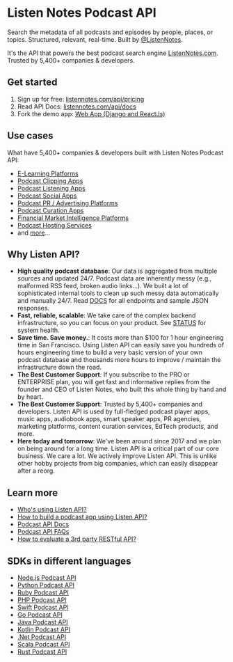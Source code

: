 # Listen Notes Podcast API

Search the metadata of all podcasts and episodes by people, places, or topics. Structured, relevant, real-time. Built by [@ListenNotes](https://github.com/ListenNotes).

It's the API that powers the best podcast search engine [ListenNotes.com](https://www.listennotes.com/). Trusted by 5,400+ companies & developers. 

## Get started

1. Sign up for free: [listennotes.com/api/pricing](https://www.listennotes.com/api/pricing/)
2. Read API Docs: [listennotes.com/api/docs](https://www.listennotes.com/api/docs/)
3. Fork the demo app: [Web App (Django and ReactJs)](https://github.com/ListenNotes/ListenApiDemo)    

## Use cases

What have 5,400+ companies & developers built with Listen Notes Podcast API:

- [E-Learning Platforms](https://www.listennotes.com/use-cases/elearning-platforms/)
- [Podcast Clipping Apps](https://www.listennotes.com/use-cases/podcast-clipping-apps/)
- [Podcast Listening Apps](https://www.listennotes.com/use-cases/podcast-listening-apps/)
- [Podcast Social Apps](https://www.listennotes.com/use-cases/podcast-social-apps/)
- [Podcast PR / Advertising Platforms](https://www.listennotes.com/use-cases/podcast-pr-advertising-platforms/)
- [Podcast Curation Apps](https://www.listennotes.com/use-cases/podcast-curation-apps/)
- [Financial Market Intelligence Platforms](https://www.listennotes.com/use-cases/financial-market-intelligence-platforms/)
- [Podcast Hosting Services](https://www.listennotes.com/use-cases/podcast-hosting-services/)
- and [more](https://www.listennotes.com/api/apps/)...
    

## Why Listen API?

- **High quality podcast database**: Our data is aggregated from multiple sources and updated 24/7. Podcast data are inherently messy (e.g., malformed RSS feed, broken audio links...). We built a lot of sophisticated internal tools to clean up such messy data automatically and manually 24/7. Read [DOCS](https://www.listennotes.com/api/docs/) for all endpoints and sample JSON responses.
- **Fast, reliable, scalable**: We take care of the complex backend infrastructure, so you can focus on your product. See [STATUS](https://www.listennotesstatus.com/) for system health.
- **Save time. Save money.**: It costs more than $100 for 1 hour engineering time in San Francisco. Using Listen API can easily save you hundreds of hours engineering time to build a very basic version of your own podcast database and thousands more hours to improve / maintain the infrastructure down the road.
- **The Best Customer Support**: If you subscribe to the PRO or ENTERPRISE plan, you will get fast and informative replies from the founder and CEO of Listen Notes, who built this whole thing by hand and by heart.
- **The Best Customer Support**: Trusted by 5,400+ companies and developers. Listen API is used by full-fledged podcast player apps, music apps, audiobook apps, smart speaker apps, PR agencies, marketing platforms, content curation services, EdTech products, and more.
- **Here today and tomorrow**: We've been around since 2017 and we plan on being around for a long time. Listen API is a critical part of our core business. We care a lot. We actively improve Listen API. This is unlike other hobby projects from big companies, which can easily disappear after a reorg.
    

## Learn more

- [Who's using Listen API?](https://www.listennotes.com/api/apps/)
- [How to build a podcast app using Listen API?](https://www.listennotes.com/api/tutorials/)
- [Podcast API Docs](https://www.listennotes.com/api/docs/)
- [Podcast API FAQs](https://www.listennotes.com/api/faq/)
- [How to evaluate a 3rd party RESTful API?](https://www.listennotes.com/blog/how-to-evaluate-a-3rd-party-restful-api-47/)
    

## SDKs in different languages

- [Node.js Podcast API](https://github.com/ListenNotes/podcast-api-js)
- [Python Podcast API](https://github.com/ListenNotes/podcast-api-python)
- [Ruby Podcast API](https://github.com/ListenNotes/podcast-api-ruby)
- [PHP Podcast API](https://github.com/ListenNotes/podcast-api-php)
- [Swift Podcast API](https://github.com/ListenNotes/podcast-api-swift)
- [Go Podcast API](https://github.com/ListenNotes/podcast-api-go)
- [Java Podcast API](https://github.com/ListenNotes/podcast-api-java)
- [Kotlin Podcast API](https://github.com/ListenNotes/podcast-api-kotlin)
- [.Net Podcast API](https://github.com/ListenNotes/podcast-api-dotnet)
- [Scala Podcast API](https://github.com/ListenNotes/podcast-api-scala)
- [Rust Podcast API](https://github.com/ListenNotes/podcast-api-rust)
